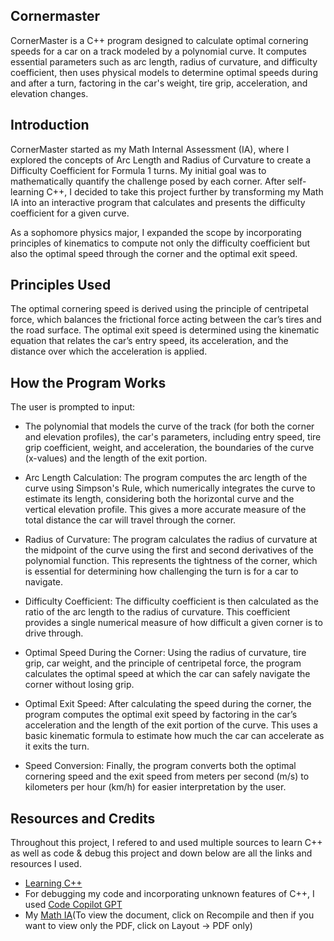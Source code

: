 ## Cornermaster
CornerMaster is a C++ program designed to calculate optimal cornering speeds for a car on a track modeled by a polynomial curve. It computes essential parameters such as arc length, radius of curvature, and difficulty coefficient, then uses physical models to determine optimal speeds during and after a turn, factoring in the car's weight, tire grip, acceleration, and elevation changes.

## Introduction

CornerMaster started as my Math Internal Assessment (IA), where I explored the concepts of Arc Length and Radius of Curvature to create a Difficulty Coefficient for Formula 1 turns. My initial goal was to mathematically quantify the challenge posed by each corner. After self-learning C++, I decided to take this project further by transforming my Math IA into an interactive program that calculates and presents the difficulty coefficient for a given curve.

As a sophomore physics major, I expanded the scope by incorporating principles of kinematics to compute not only the difficulty coefficient but also the optimal speed through the corner and the optimal exit speed.

## Principles Used
The optimal cornering speed is derived using the principle of centripetal force, which balances the frictional force acting between the car’s tires and the road surface. The optimal exit speed is determined using the kinematic equation that relates the car’s entry speed, its acceleration, and the distance over which the acceleration is applied. 

## How the Program Works
The user is prompted to input:

- The polynomial that models the curve of the track (for both the corner and elevation profiles), the car's parameters, including entry speed, tire grip coefficient, weight, and acceleration, the boundaries of the curve (x-values) and the length of the exit portion.

- Arc Length Calculation: The program computes the arc length of the curve using Simpson's Rule, which numerically integrates the curve to estimate its length, considering both the horizontal curve and the vertical elevation profile. This gives a more accurate measure of the total distance the car will travel through the corner.

- Radius of Curvature: The program calculates the radius of curvature at the midpoint of the curve using the first and second derivatives of the polynomial function. This represents the tightness of the corner, which is essential for determining how challenging the turn is for a car to navigate.

- Difficulty Coefficient: The difficulty coefficient is then calculated as the ratio of the arc length to the radius of curvature. This coefficient provides a single numerical measure of how difficult a given corner is to drive through.

- Optimal Speed During the Corner: Using the radius of curvature, tire grip, car weight, and the principle of centripetal force, the program calculates the optimal speed at which the car can safely navigate the corner without losing grip.

- Optimal Exit Speed: After calculating the speed during the corner, the program computes the optimal exit speed by factoring in the car’s acceleration and the length of the exit portion of the curve. This uses a basic kinematic formula to estimate how much the car can accelerate as it exits the turn.

- Speed Conversion: Finally, the program converts both the optimal cornering speed and the exit speed from meters per second (m/s) to kilometers per hour (km/h) for easier interpretation by the user.

## Resources and Credits 
Throughout this project, I refered to and used multiple sources to learn C++ as well as code & debug this project and down below are all the links and resources I used. 

- [Learning C++](https://www.youtube.com/watch?v=-TkoO8Z07hI&t=293s)
- For debugging my code and incorporating unknown features of C++, I used [Code Copilot GPT](https://chatgpt.com/g/g-2DQzU5UZl-code-copilot)
- My [Math IA](https://www.overleaf.com/read/bwnhbfgztctz#6e533f)(To view the document, click on Recompile and then if you want to view only the PDF, click on Layout -> PDF only)
